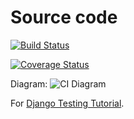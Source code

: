 # Source code

[![Build Status](https://travis-ci.org/benlimpa/django-testing-tutorial.svg?branch=master)](https://travis-ci.org/benlimpa/django-testing-tutorial)

[![Coverage Status](https://coveralls.io/repos/github/benlimpa/django-testing-tutorial/badge.svg?branch=master)](https://coveralls.io/github/benlimpa/django-testing-tutorial?branch=master)

Diagram:
![CI Diagram](http://homepi.limpanu.com/pub/cicddiagram.png)

For [Django Testing Tutorial](https://wsvincent.com/django-testing-tutorial).
